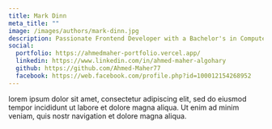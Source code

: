 ```yaml
---
title: Mark Dinn
meta_title: ""
image: /images/authors/mark-dinn.jpg
description: Passionate Frontend Developer with a Bachelor's in Computer and Control Systems Engineering. Specialized in creating dynamic, responsive, and accessible web applications that bring ideas to life.
social:
  portfolio: https://ahmedmaher-portfolio.vercel.app/
  linkedin: https://www.linkedin.com/in/ahmed-maher-algohary
  github: https://github.com/Ahmed-Maher77
  facebook: https://web.facebook.com/profile.php?id=100012154268952
---
```


lorem ipsum dolor sit amet, consectetur adipiscing elit, sed do eiusmod tempor incididunt ut labore et dolore magna aliqua. Ut enim ad minim veniam, quis nostr navigation et dolore magna aliqua.
